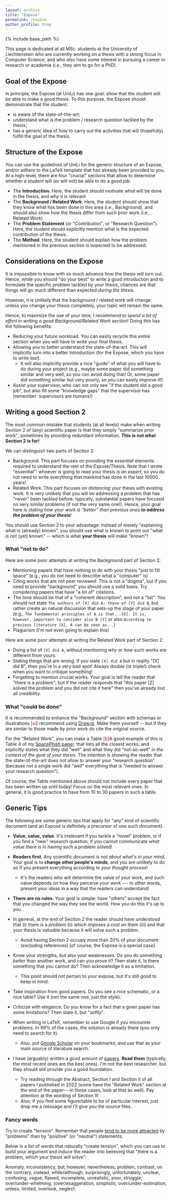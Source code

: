 ```yaml
---
layout: archive
title: "Expose"
permalink: /expose
author_profile: true
---
```


{% include base_path %}

This page is dedicated at all MSc. students at the University of Liechtenstein who are currently working on a thesis with a strong focus in Computer Science, and who also have some interest in pursuing a career in research or academia (i.e., they aim to go for a PhD). 

## Goal of the Expose
In principle, the Expose (at UniLi) has one goal: show that the student will be able to make a good thesis. To this purpose, the Expose should demonstrate that the student:
* is aware of the state-of-the-art;
* understand what is the problem / research question tackled by the thesis;
* has a generic idea of how to carry out the activities that will (hopefully) fulfill the goal of the thesis.

## Structure of the Expose
You can use the guidelines of UniLi for the generic structure of an Expose, and/or adhere to the LaTeX template that has already been provided to you. At a high-level, there are four "crucial" sections that allow to determine whether a student will (or will not) be able to do a good job:
* The **Introduction**. Here, the student should motivate *what* will be done in the thesis, and *why* it is relevant
* The **Background / Related Work**. Here, the student should show that they know what has been done in this area (i.e., Background), and should also show how the thesis differ from such prior work (i.e., Related Work)
* The **Problem Statement** (or "Contribution", or "Research Question"). Here, the student should explicitly mention what is the expected contribution of the thesis.
* The **Method**. Here, the student should explain how the problem mentioned in the previous section is expected to be addressed.

## Considerations on the Expose
It is impossible to know with so much advance how the thesis will turn out. Hence, while you should "do your best" to write a good introduction and to formulate the specific problem tackled by your thesis, chances are that things will go much different than expected _during the thesis_.

However, it is unlikely that the background / related work will change: unless you change your thesis completely, your topic will remain the same.

Hence, to maximize the use of your time, I recommend to _spend a lot of effort in writing a good Background/Related Work section_! Doing this has the following benefits:
* Reducing your future workload. You can easily recycle this entire section when you will have to write your final thesis.
* Allowing you to better understand the state-of-the-art. This will implicitly turn into a better Introduction (for the Expose, which you have to write _last_).
  * It will also implicitly provide a nice "guide" of what you will have to do during your project (e.g., maybe some paper did something similar and very well, so you can avoid doing that! Or, some paper did something similar but very poorly, so you can easily improve it!)
* Assist your supervisor, who can not only see "if the student did a good job", but also fill some "knowledge gaps" that the supervisor has (remember: supervisors are humans!)



## Writing a good Section 2

The most common mistake that students (at all levels) make when writing Section 2 of (any) scientific paper is that they simply "summarize prior work", sometimes by providing redundant information. **This is not what Section 2 is for!**

We can distinguish two parts of Section 2:
* Background. This part focuses on providing the _essential_ elements required to understand the rest of the Expose/Thesis. Note that I wrote "essential": whoever is going to read your thesis is _an expert_, so you do not need to write everything that mankind has done in the last 10000 years!
* Related Work. This part focuses on _distancing_ your thesis with existing work. It is very unlikely that you will be addressing a problem that has "never" been tackled before: typically, substantial papers have focused on very similar problems (if not the very same one!). Hence, your goal here is _stating how your work is "better" than previous ones **to address the problem of your thesis**_!

You should use Section 2 to your advantage: instead of merely "explaining what is (already) known", you should use what is known to point out "what is not (yet) known" -- which is what **your thesis** will make "known"!

### What "not to do"

Here are some poor attempts at writing the Background part of Section 2:
* Mentioning papers that have nothing to do with your thesis "just to fill space" (e.g., you do not need to describe what a "computer" is)
* Citing works that are not peer reviewed. This is not a "dogma", but if you need to provide "background" you should use a solid basis. Try considering papers that have "a lot of" citations.
* The tone should be that of a "coherent description", and not a "list". You should not state ```The authors of [X] did A; those of [Y] did B```, but rather create an natural discussion that sets-up the stage of your paper (e.g., ```The fundamental principles of A is that...[X]. It is, however, important to consider also B [Y]``` or also ```According to previous literature [X], A can be seen as...```)
* Plagiarism (I'm not even going to explain this)

Here are some poor attempts at writing the Related Work part of Section 2:
* Doing a list of ```[X] did A```, without mentioning _why_ or _how_ such works are different from yours.
* Stating things that are wrong. If you state ```[X] did A``` but in reality "[X] did B", then you're in a very bad spot! Always double (or triple!) check when you want to critique something!
* Forgetting to mention crucial works. Your goal is tell the reader that "there is a problem"; but if the reader responds that "this paper [Z] solved the problem and you did not cite it here" then you've already lost all credibility.

### What "could be done"

It is recommended to enhance the "Background" section with schemas or illustrations <span class="footnote"><a style="color:firebrick">[a]</a><span class="footnote_content">I recommend using [Draw.io](https://draw.io)</span></span>. Make them yourself -- but if they are similar to those made by prior work do cite the original source.

For the "Related Work", you can make a Table <span class="footnote"><a style="color:firebrick">[b]</a><span class="footnote_content">A good example of this is Table 4 of my [SpacePhish paper](https://www.giovanniapruzzese.com/files/papers/acsac22/acsac22.pdf).</span></span> that lists all the closest works, and explicitly states what they did "well" and what they did "not-so-well" _in the context of the goal of your thesis_. The intention is showing the reader that the state-of-the-art does not allow to answer your "research question" (because not a single work did "well" everything that is "needed to answer your research question").

Of course, the Table mentioned above should not include every paper that has been written up until today! Focus on the most relevant ones. In general, it is good practice to have from 10 to 30 papers in such a table.

## Generic Tips

The following are some generic tips that apply for "any" kind of scientific document (and an Exposé is definitely a precursor of one such document).

* **Value, value, value**. It's irrelevant if you tackle a "novel" problem, or if you find a "new" research question, if you cannot communicate _what value there is_ in having such a problem solved!
* **Readers first**. Any scientific document _is not about what's in your mind_. Your goal is to **change other people's minds**, and you are unlikely to do so if you present everything according to _your thought process_! 
  * It's the readers who will determine the value of your work, and such value depends on how _they_ perceive your _work_ --- in other words, present your ideas in a way that the readers can understand!
* **There are no rules**. Your goal is simple: have "others" accept the fact that you changed the way they see the world. How you do this it's up to you.
* In general, at the end of Section 2 the reader should have understood that (i) there is a _problem_ (ii) which imposes a _cost_ on them (iii) and that your thesis is _valuable_ because it will solve such a problem. 
  * Avoid having Section 2 occupy more than 20% of your document (excluding references) [of course, the Expose is a special case].
* Know your strengths, but also your weaknesses. Do you do something _better_ than another work, and can you _prove_ it? Then state it. Is there something that you cannot do? Then acknowledge it as a limitation.
  * This point should not pertain to your expose, but it's still good to keep in mind.
* Take inspiration from good papers. Do you see a nice schematic, or a nice table? Use it (not the same one, just the style).
* Criticize with elegance. Do you know for a fact that a given paper has some limitations? Then state it, but "softly". 

* When writing in LaTeX, remember to use Google if you encounter problems. In 99% of the cases, the solution is already there (you only need to search for it).
  * Also, put [Google Scholar](https://scholar.google.com/) on your bookmarks, and use that as your main source of literature search.
* I have (arguably) written a good amount of [papers](https://www.giovanniapruzzese.com/publications/). **Read them** (typically, the most recent ones are the best ones). I'm not the best researcher, but they should still provide you a good foundation.
  * Try reading through the Abstract, Section I and Section II of all papers I published in 2022 (some have the "Related Work" section at the end of the paper---in those cases, look at that as well). Pay attention at the wording of Section II! 
  * Also, if you find some figure/table to be of particular interest, just drop me a message and I'll give you the source files. 


### Fancy words
Try to create "tension". Remember that people [tend to be more attracted](https://journals.sagepub.com/doi/abs/10.1207/s15327957pspr0504_2) by "problems" than by "positive" (or "neutral") statements.

Below is a list of words that naturally "create tension", which you can use to build your argument and induce the reader into believing that "there is a problem, which your thesis will solve":

Anomaly, inconsistency, but, however, nevertheless, problem, contrast, on the contrary, instead, while/although, surprisingly, unfortunately, unclear, confusing, vague, flawed, incomplete, unrealistic, poor, struggle, over/under-whelming, (over)exaggeration, simplistic, over/under-estimation, unless, limited, overlook, neglect.
